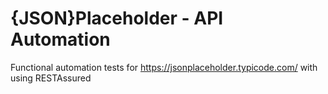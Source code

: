 # {JSON}Placeholder - API Automation

Functional automation tests for https://jsonplaceholder.typicode.com/ with using RESTAssured
